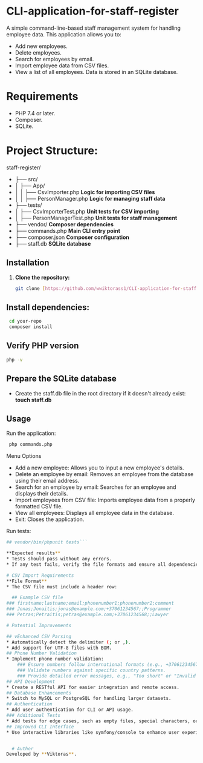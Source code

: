 # CLI-application-for-staff-register

A simple command-line-based staff management system for handling employee data. This application allows you to:

* Add new employees.
* Delete employees.
* Search for employees by email.
* Import employee data from CSV files.
* View a list of all employees.
Data is stored in an SQLite database.


# Requirements
* PHP 7.4 or later.
* Composer.
* SQLite.


# Project Structure:
staff-register/
* ├── src/
* │   ├── App/
* │   │   ├── CsvImporter.php           **Logic for importing CSV files**
* │   │   ├── PersonManager.php       **Logic for managing staff data**
* ├── tests/
* │   ├── CsvImporterTest.php           **Unit tests for CSV importing**
* │   ├── PersonManagerTest.php       **Unit tests for staff management**
* ├── vendor/                                    **Composer dependencies**
* ├── commands.php                             **Main CLI entry point**
* ├── composer.json                        **Composer configuration**
* ├── staff.db                                    **SQLite database**




## Installation
1. **Clone the repository:**
   ```bash
   git clone [https://github.com/wwiktorass1/CLI-application-for-staff-register.git](https://github.comwwiktorass1/CLI-application-for-staff-register.git)
   ```


##   Install dependencies:
```Bash
 cd your-repo
 composer install
```

 ##  Verify PHP version
```Bash
php -v
```

## Prepare the SQLite database
* Create the staff.db file in the root directory if it doesn't already exist:
**touch staff.db**


## Usage
Run the application:
```Bash
 php commands.php
```

Menu Options
* Add a new employee: Allows you to input a new employee's details.
* Delete an employee by email: Removes an employee from the database using their email address.
* Search for an employee by email: Searches for an employee and displays their details.
* Import employees from CSV file: Imports employee data from a properly formatted CSV file.
* View all employees: Displays all employee data in the database.
* Exit: Closes the application.



Run tests:
```Bash
## vendor/bin/phpunit tests```

**Expected results**
* Tests should pass without any errors.
* If any test fails, verify the file formats and ensure all dependencies are installed.

# CSV Import Requirements 
**File Format**
* The CSV file must include a header row:

  ## Example CSV file
### firstname;lastname;email;phonenumber1;phonenumber2;comment
### Jonas;Jonaitis;jonas@example.com;+37061234567;;Programmer
### Petras;Petraitis;petras@example.com;+37061234568;;Lawyer

# Potential Improvements

## vEnhanced CSV Parsing
* Automatically detect the delimiter (; or ,).
* Add support for UTF-8 files with BOM.
## Phone Number Validation
* Implement phone number validation:
    ### Ensure numbers follow international formats (e.g., +37061234567). 
    ### Validate numbers against specific country patterns.
    ### Provide detailed error messages, e.g., "Too short" or "Invalid prefix."
## API Development
* Create a RESTful API for easier integration and remote access.
## Database Enhancements
* Switch to MySQL or PostgreSQL for handling larger datasets.
## Authentication
* Add user authentication for CLI or API usage.
### Additional Tests
* Add tests for edge cases, such as empty files, special characters, or invalid data.
## Improved CLI Interface
* Use interactive libraries like symfony/console to enhance user experience with features like colored messages and better input handling.


  # Author
Developed by **Viktoras**.
